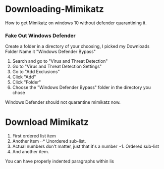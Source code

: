 # Downloading-Mimikatz
How to get Mimikatz on windows 10 without defender quarantining it.

### Fake Out Windows Defender
Create a folder in a directory of your choosing, I picked my Downloads Folder
Name it "Windows Defender Bypass"

1. Search and go to "Virus and Threat Detection"
2. Go to "Virus and Threat Detection Settings" 
3. Go to "Add Exclusions"
4. Click  "Add"
5. Click "Folder"
6. Choose the "Windows Defender Bypass" folder in the directory you chose

  Windows Defender should not quarantine mimikatz now.

# Download Mimikatz

1. First ordered list item
2. Another item
⋅⋅* Unordered sub-list. 
1. Actual numbers don't matter, just that it's a number
⋅⋅1. Ordered sub-list
4. And another item.

  You can have properly indented paragraphs within lis
